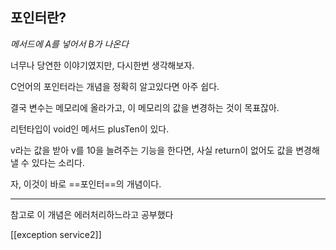 
## 포인터란?

*메서드에 A를 넣어서 B가 나온다*

너무나 당연한 이야기였지만, 다시한번 생각해보자.

C언어의 포인터라는 개념을 정확히 알고있다면 아주 쉽다.

결국 변수는 메모리에 올라가고, 이 메모리의 값을 변경하는 것이 목표잖아.


리턴타입이 void인 메서드 plusTen이 있다.

v라는 값을 받아 v를 10을 늘려주는 기능을 한다면, 사실 return이 없어도 값을 변경해낼 수 있다는 소리다.

자, 이것이 바로 ==포인터==의 개념이다.


---

참고로 이 개념은 에러처리하느라고 공부했다

[[exception service2]]

